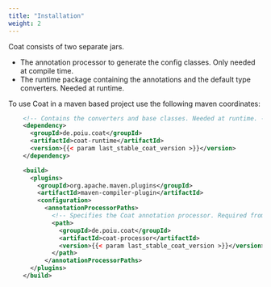 ```yaml
---
title: "Installation"
weight: 2
---
```


Coat consists of two separate jars.

- The annotation processor to generate the config classes. Only needed at
  compile time.
- The runtime package containing the annotations and the default type
  converters. Needed at runtime.

To use Coat in a maven based project use the following maven coordinates:

```xml
    <!-- Contains the converters and base classes. Needed at runtime. -->
    <dependency>
      <groupId>de.poiu.coat</groupId>
      <artifactId>coat-runtime</artifactId>
      <version>{{< param last_stable_coat_version >}}</version>
    </dependency>

    <build>
      <plugins>
        <groupId>org.apache.maven.plugins</groupId>
        <artifactId>maven-compiler-plugin</artifactId>
        <configuration>
          <annotationProcessorPaths>
            <!-- Specifies the Coat annotation processor. Required from Java 22 onwards. -->
            <path>
              <groupId>de.poiu.coat</groupId>
              <artifactId>coat-processor</artifactId>
              <version>{{< param last_stable_coat_version >}}</version>
            </path>
          </annotationProcessorPaths>
      </plugins>
    </build>
```
